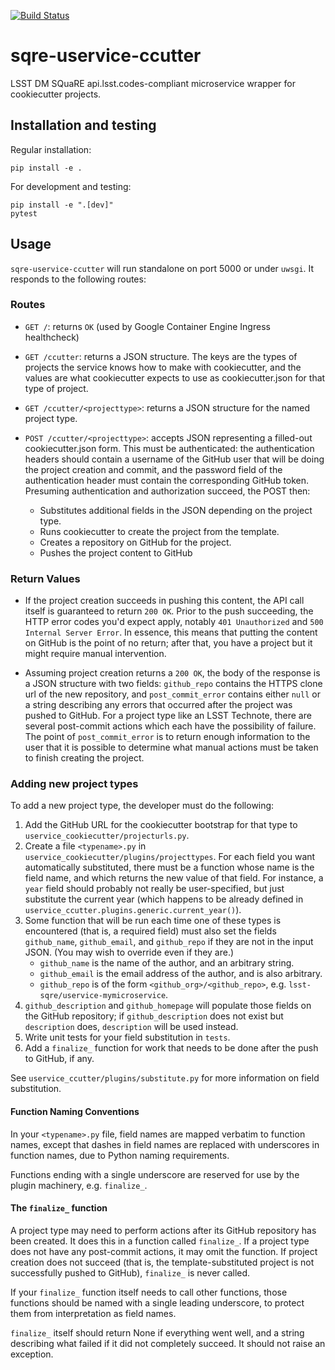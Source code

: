 [![Build Status](https://travis-ci.org/lsst-sqre/uservice-ccutter.svg?branch=master)](https://travis-ci.org/lsst-sqre/uservice-ccutter)

# sqre-uservice-ccutter

LSST DM SQuaRE api.lsst.codes-compliant microservice wrapper for
cookiecutter projects.

## Installation and testing

Regular installation:

```
pip install -e .
```

For development and testing:

```
pip install -e ".[dev]"
pytest
```

## Usage

`sqre-uservice-ccutter` will run standalone on port
5000 or under `uwsgi`.  It responds to the following routes:

### Routes

* `GET /`: returns `OK` (used by Google Container Engine Ingress healthcheck)

* `GET /ccutter`: returns a JSON structure.  The keys are the types of
  projects the service knows how to make with cookiecutter, and the values
  are what cookiecutter expects to use as cookiecutter.json for that
  type of project.
  
* `GET /ccutter/<projecttype>`: returns a JSON structure for the named
  project type.
  
* `POST /ccutter/<projecttype>`: accepts JSON representing a
  filled-out cookiecutter.json form.  This must be authenticated: the
  authentication headers should contain a username of the GitHub user
  that will be doing the project creation and commit, and the password
  field of the authentication header must contain the corresponding
  GitHub token.  Presuming authentication and authorization succeed, the
  POST then:
    * Substitutes additional fields in the JSON depending on the project
      type.
    * Runs cookiecutter to create the project from the template.
	* Creates a repository on GitHub for the project.
	* Pushes the project content to GitHub

### Return Values

* If the project creation succeeds in pushing this content, the API call
  itself is guaranteed to return `200 OK`.  Prior to the push
  succeeding, the HTTP error codes you'd expect apply, notably `401
  Unauthorized` and `500 Internal Server Error`.  In essence, this means
  that putting the content on GitHub is the point of no return; after
  that, you have a project but it might require manual intervention.

* Assuming project creation returns a `200 OK`, the body of the response
  is a JSON structure with two fields: `github_repo` contains the HTTPS
  clone url of the new repository, and `post_commit_error` contains
  either `null` or a string describing any errors that occurred after
  the project was pushed to GitHub.  For a project type like an LSST
  Technote, there are several post-commit actions which each have the
  possibility of failure.  The point of `post_commit_error` is to return
  enough information to the user that it is possible to determine what
  manual actions must be taken to finish creating the project.

### Adding new project types

To add a new project type, the developer must do the following:

1. Add the GitHub URL for the cookiecutter bootstrap for that type to
   `uservice_cookiecutter/projecturls.py`.
2. Create a file `<typename>.py` in 
   `uservice_cookiecutter/plugins/projecttypes`.  For
   each field you want automatically substituted, there must be a
   function whose name is the field name, and which returns the new
   value of that field.  For instance, a `year` field should probably
   not really be user-specified, but just substitute the current year
   (which happens to be already defined in
   `uservice_ccutter.plugins.generic.current_year()`).
3. Some function that will be run each time one of these types is
   encountered (that is, a required field) must also set the fields
   `github_name`, `github_email`, and `github_repo` if they are not in
   the input JSON.  (You may wish to override even if they are.)
   * `github_name` is the name of the author, and an arbitrary string.
   * `github_email` is the email address of the author, and is also
     arbitrary. 
   * `github_repo` is of the form `<github_org>/<github_repo>`,
     e.g. `lsst-sqre/uservice-mymicroservice`.
4. `github_description` and `github_homepage` will populate those fields
     on the GitHub repository; if `github_description` does not exist
     but `description` does, `description` will be used instead.
5. Write unit tests for your field substitution in `tests`.
6. Add a `finalize_` function for work that needs to be done after
   the push to GitHub, if any.

See `uservice_ccutter/plugins/substitute.py` for more information on
field substitution.

#### Function Naming Conventions

In your `<typename>.py` file, field names are mapped verbatim to
function names, except that dashes in field names are replaced with
underscores in function names, due to Python naming requirements.

Functions ending with a single underscore are reserved for use by the
plugin machinery, e.g. `finalize_`.

#### The `finalize_` function

A project type may need to perform actions after its GitHub repository
has been created.  It does this in a function called `finalize_`.  If a
project type does not have any post-commit actions, it may omit the
function.  If project creation does not succeed (that is, the
template-substituted project is not successfully pushed to GitHub),
`finalize_` is never called.

If your `finalize_` function itself needs to call other functions, those
functions should be named with a single leading underscore, to protect
them from interpretation as field names.

`finalize_` itself should return None if everything went well, and a
string describing what failed if it did not completely succeed.  It
should not raise an exception.

